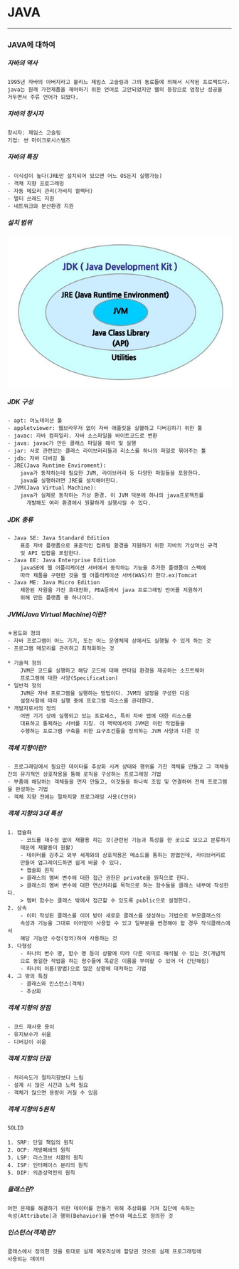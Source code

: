 

# JAVA
___________________________________________________________________________________________________________________________________________________________________________________
### JAVA에 대하여

##### 자바의 역사

	1995년 자바의 아버지라고 불리느 제임스 고슬링과 그의 동료들에 의해서 시작된 프로젝트다. 
	java는 원래 가전제품을 제어하기 위한 언어로 고안되었지만 웹의 등장으로 엄청난 성공을 
	거두면서 주류 언어가 되었다.  

##### 자바의 창시자

	창시자: 제임스 고슬링
	기업: 썬 마이크로시스템즈

##### 자바의 특징

	- 이식성이 높다(JRE만 설치되어 있으면 어느 OS든지 실행가능)
	- 객채 지향 프로그래밍
	- 자동 메모리 관리(가비지 컬렉터)
	- 멀티 쓰레드 지원
	- 네트워크와 분산환경 지원
	
##### 설치 범위
<!-- <img src="/images/jdk.jpg" width="300px" height="180px"></img> -->
![JDK](/images/jdk.jpg ) 
##### JDK 구성

	- apt: 어노테이션 툴
	- appletviewer: 웹브라우저 없이 자바 애플릿을 실핼하고 디버깅하기 위한 툴
	- javac: 자바 컴파일러. 자바 소스파일을 바이트코드로 변환
	- java: javac가 만든 클래스 파일을 해석 및 실행
	- jar: 서로 관련있는 클래스 라이브러리들과 리소스를 하나의 파일로 묶어주는 툴
	- jdb: 자바 디버깅 툴
	- JRE(Java Runtime Enviroment):
	  	java가 동작하는데 필요한 JVM, 라이브러리 등 다양한 파일들을 포함한다.
	  	java를 실행하려면 JRE를 설치해야한다.
	- JVM(Java Virtual Machine):
	  	java가 실제로 동작하는 가상 환경. 이 JVM 덕분에 하나의 java프로젝트를
	      개발해도 여러 환경에서 원활하게 실행시킬 수 있다. 
##### JDK 종류

	- Java SE: Java Standard Edition
		표준 자바 플랫폼으로 표준적인 컴퓨팅 환경을 지원하기 위한 자바의 가상머신 규격
		및 API 집합을 포함한다.
	- Java EE: Java Enterprise Edition
		javaSE에 웹 어플리케이션 서버에서 동작하는 기능을 추가한 플랫폼이 스펙에
		따라 제품을 구현한 것을 웹 어플리케이션 서버(WAS)라 한다.ex)Tomcat
	- Java ME: Java Micro Edition
		제한된 자원을 가진 휴대전화, PDA등에서 java 프로그래밍 언어를 지원하기
		위해 만든 플랫폼 중 하나이다.
	
##### JVM(Java Virtual Machine)이란?

	＊용도와 정의
	- 자바 프로그램이 어느 기기, 또는 어느 운영체제 상에서도 실행될 수 있게 하는 것
	- 프로그램 메모리를 관리하고 최적화하는 것
	
	* 기술적 정의
		JVM은 코드를 실행하고 해당 코드에 대해 런타임 환경을 제공하는 소프트웨어
		프로그램에 대한 사양(Specification)
	* 일반적 정의
		JVM은 자바 프로그램을 실행하는 방법이다. JVM의 설정을 구성한 다음 
		설정사항에 따라 실행 중에 프로그램 리소스를 관리한다.
	* 개발자로서의 정의
		어떤 기기 상에 실행되고 있는 프로세스, 특히 자바 앱에 대한 리소스를 
		대표하고 통제하는 서버를 지칭. 이 맥락에서의 JVM은 이런 작업들을 
		수행하는 프로그램 구축을 위한 요구조건들을 정의하는 JVM 사양과 다른 것
		
##### 객체 지향이란?

	- 프로그래밍에서 필요한 데이터를 추상화 시켜 상태와 행위를 가진 객체를 만들고 그 객체들
	간의 유기적인 상호작용을 통해 로직을 구성하는 프로그래밍 기법
	- 부품에 해당하는 객체들을 먼저 만들고, 이것들을 하나씩 조립 및 연결하여 전체 프로그램
	을 완성하는 기법
	- 객체 지향 전에는 절차지향 프로그래밍 사용(C언어)

##### 객체 지향의 3대 특성

	1. 캡슐화
		- 코드를 재수정 없이 재활용 하는 것(관련된 기능과 특성을 한 곳으로 모으고 분류하기
		때문에 재활용이 원활)
		- 데이터를 감추고 외부 세계와의 상호작용은 메소드를 통하는 방법인데, 라이브러리로
		만들어 업그레이드하면 쉽게 바꿀 수 있다.
		* 캡술화 원칙
		> 클래스의 멤버 변수에 대한 접근 권한은 private을 원칙으로 한다.
		> 클래스의 멤버 변수에 대한 연산처리를 목적으로 하는 함수들을 클래스 내부에 작성한다.
		> 멤버 함수는 클래스 밖에서 접근할 수 있도록 public으로 설정한다.
	2. 상속
		- 이미 작성된 클래스를 이어 받아 새로운 클래스를 생성하는 기법으로 부모클래스의
		속성과 기능을 그대로 이어받아 사용할 수 있고 일부분을 변경해야 할 경우 작식클래스에서
		해당 기능만 수정(정의)하여 사용하는 것 
	3. 다형성
		- 하나의 변수 명, 함수 명 등이 상황에 따라 다른 의미로 해석될 수 있는 것(개념적
		으로 동일한 작업을 하는 함수들에 똑같은 이름을 부여할 수 있어 더 간단해짐)
		- 하나의 이름(방법)으로 많은 상황에 대처하는 기법
	4. 그 밖의 특징
		- 클래스와 인스턴스(객체)
		- 추상화

##### 객체 지향의 장점

	- 코드 재사용 용이
	- 유지보수가 쉬움
	- 디버깅이 쉬움
	
##### 객체 지향의 단점

	- 처리속도가 절차지향보다 느림
	- 설계 시 많은 시간과 노력 필요
	- 객체가 많으면 용량이 커질 수 있음
	
##### 객체 지향의 5원칙

	SOLID
	
	1. SRP: 단일 책임의 원칙
	2. OCP: 개방폐쇄의 원칙
	3. LSP: 리스코브 치환의 원칙
	4. ISP: 인터페이스 분리의 원칙
	5. DIP: 의존성역전의 원칙
	
##### 클래스란?

	어떤 문제를 해결하기 위한 데이터를 만들기 위해 추상화를 거쳐 집단에 속하는 
	속성(Attribute)과 행위(Behavior)를 변수와 메소드로 정의한 것

##### 인스턴스(객체)란?

	클래스에서 정의한 것을 토대로 실제 메모리상에 할당괸 것으로 실제 프로그래밍에
	사용되는 데이터
